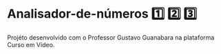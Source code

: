 # Analisador-de-números 1️⃣ 2️⃣ 3️⃣

Projéto desenvolvido com o Professor Gustavo Guanabara na plataforma Curso em Vídeo.


